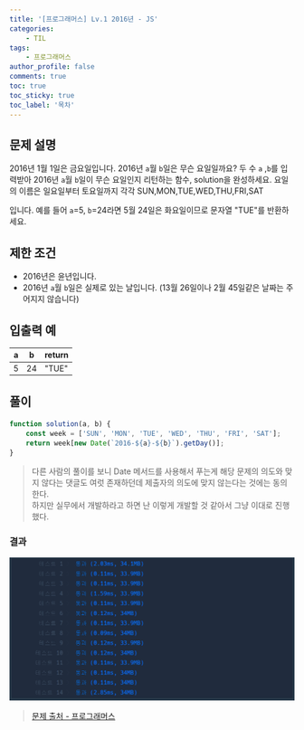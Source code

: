 ```yaml
---
title: '[프로그래머스] Lv.1 2016년 - JS'
categories:
    - TIL
tags:
    - 프로그래머스
author_profile: false
comments: true
toc: true
toc_sticky: true
toc_label: '목차'
---
```


## 문제 설명

2016년 1월 1일은 금요일입니다. 2016년 `a`월 `b`일은 무슨 요일일까요? 두 수 `a` ,`b`를 입력받아 2016년 `a`월 `b`일이 무슨 요일인지 리턴하는 함수, solution을 완성하세요. 요일의 이름은 일요일부터 토요일까지 각각 SUN,MON,TUE,WED,THU,FRI,SAT

입니다. 예를 들어 `a`=5, `b`=24라면 5월 24일은 화요일이므로 문자열 "TUE"를 반환하세요.

## 제한 조건

-   2016년은 윤년입니다.
-   2016년 `a`월 `b`일은 실제로 있는 날입니다. (13월 26일이나 2월 45일같은 날짜는 주어지지 않습니다)

## 입출력 예

| a   | b   | return |
| --- | --- | ------ |
| 5   | 24  | "TUE"  |

## 풀이

```javascript
function solution(a, b) {
    const week = ['SUN', 'MON', 'TUE', 'WED', 'THU', 'FRI', 'SAT'];
    return week[new Date(`2016-${a}-${b}`).getDay()];
}
```

> 다른 사람의 풀이를 보니 Date 메서드를 사용해서 푸는게 해당 문제의 의도와 맞지 않다는 댓글도 여럿 존재하던데 제출자의 의도에 맞지 않는다는 것에는 동의한다.  
> 하지만 실무에서 개발하라고 하면 난 이렇게 개발할 것 같아서 그냥 이대로 진행했다.

### 결과

![result](/assets/images/2023/09/03/algorithm-50-result.png)

> [문제 출처 - 프로그래머스](https://school.programmers.co.kr/learn/courses/30/lessons/12901?language=javascript)
